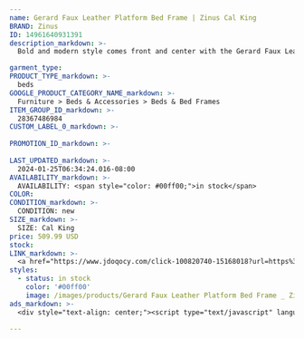 ```yaml
---
name: Gerard Faux Leather Platform Bed Frame | Zinus Cal King
BRAND: Zinus
ID: 14961640931391
description_markdown: >-
  Bold and modern style comes front and center with the Gerard Faux Leather Platform Bed. For starters, its deep espresso vegan leather upholstery makes a luxurious statement right out of the gate. Further enhanced by a distinct, squared-off headboard with sleek vertical stitching, the Gerard is the perfect complement to any modern or glam contemporary interior. But this frame has more to offer than just its brooding good looks. It’s built strong with a sturdy steel interior framework and dependable wood slats that can support your mattress without the box spring.

garment_type:
PRODUCT_TYPE_markdown: >-
  beds
GOOGLE_PRODUCT_CATEGORY_NAME_markdown: >-
  Furniture > Beds & Accessories > Beds & Bed Frames
ITEM_GROUP_ID_markdown: >-
  28367486984
CUSTOM_LABEL_0_markdown: >-
  
PROMOTION_ID_markdown: >-
  
LAST_UPDATED_markdown: >-
  2024-01-25T06:34:24.016-08:00
AVAILABILITY_markdown: >-
  AVAILABILITY: <span style="color: #00ff00;">in stock</span>
COLOR:
CONDITION_markdown: >-
  CONDITION: new
SIZE_markdown: >-
  SIZE: Cal King
price: 509.99 USD
stock: 
LINK_markdown: >-
  <a href="https://www.jdoqocy.com/click-100820740-15168018?url=https%3A%2F%2Fwww.zinus.com%2Fproducts%2Fgerard-faux-leather-platform-bed-frame%3Fvariant%3D14961640931391" target="_blank" style="display: inline-block; padding: 10px 20px; font-size: 16px; text-align: center; text-decoration: none; cursor: pointer; border: 1px solid #3498db; color: #3498db; background-color: #fff; border-radius: 5px; transition: background-color 0.3s;">Go to Product</a>
styles:
  - status: in stock
    color: '#00ff00'
    image: /images/products/Gerard Faux Leather Platform Bed Frame _ Zinus Cal King/28367486984_1_Gerard_upholstered_Platform_Bed_frame.jpg
ads_markdown: >-
  <div style="text-align: center;"><script type="text/javascript" language="javascript" src="https://www.anrdoezrs.net/placeholder-52386694?target=_top&mouseover=N"></script></div>

---
```

